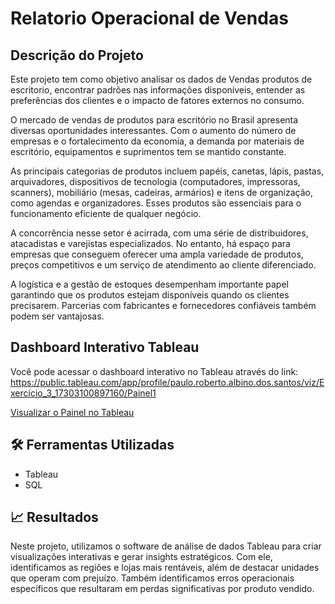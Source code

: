 # Relatorio Operacional de Vendas

## Descrição do Projeto
 
Este projeto tem como objetivo analisar os dados de Vendas produtos de escritorio, encontrar padrões nas informações disponíveis, entender as preferências dos clientes e o impacto de fatores externos no consumo.

O mercado de vendas de produtos para escritório no Brasil apresenta diversas oportunidades interessantes. Com o aumento do número de empresas e o fortalecimento da economia, a demanda por materiais de escritório, equipamentos e suprimentos tem se mantido constante.

As principais categorias de produtos incluem papéis, canetas, lápis, pastas, arquivadores, dispositivos de tecnologia (computadores, impressoras, scanners), mobiliário (mesas, cadeiras, armários) e itens de organização, como agendas e organizadores. Esses produtos são essenciais para o funcionamento eficiente de qualquer negócio.

A concorrência nesse setor é acirrada, com uma série de distribuidores, atacadistas e varejistas especializados. No entanto, há espaço para empresas que conseguem oferecer uma ampla variedade de produtos, preços competitivos e um serviço de atendimento ao cliente diferenciado.

A logística e a gestão de estoques desempenham importante papel garantindo que os produtos estejam disponíveis quando os clientes precisarem. Parcerias com fabricantes e fornecedores confiáveis também podem ser vantajosas.

## Dashboard Interativo Tableau
Você pode acessar o dashboard interativo no Tableau através do link: https://public.tableau.com/app/profile/paulo.roberto.albino.dos.santos/viz/Exercicio_3_17303100897160/Painel1

[Visualizar o Painel no Tableau](https://public.tableau.com/views/Exercicio_3_17303100897160/Painel1?:language=pt-BR&:sid=&:redirect=auth&:display_count=n&:origin=viz_share_link)





## 🛠️ Ferramentas Utilizadas
- Tableau
- SQL

## 📈 Resultados
Neste projeto, utilizamos o software de análise de dados Tableau para criar visualizações interativas e gerar insights estratégicos. Com ele, identificamos as regiões e lojas mais rentáveis, além de destacar unidades que operam com prejuízo. Também identificamos erros operacionais específicos que resultaram em perdas significativas por produto vendido.
